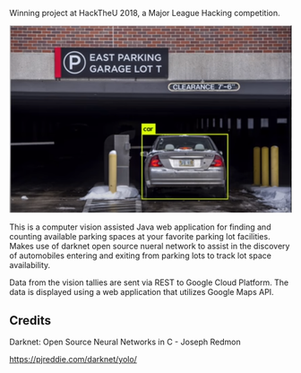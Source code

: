 Winning project at HackTheU 2018, a Major League Hacking competition. 

![Missing Image](car.png)

This is a computer vision assisted Java web application for finding and counting available parking spaces at your favorite parking lot facilities. Makes use of darknet open source nueral network to assist in the discovery of automobiles entering and exiting from parking lots to track lot space availability. 

Data from the vision tallies are sent via REST to Google Cloud Platform. The data is displayed using a web application that utilizes Google Maps API.


Credits
-----

Darknet: Open Source Neural Networks in C - Joseph Redmon

https://pjreddie.com/darknet/yolo/ 



